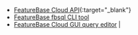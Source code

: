* [FeatureBase Cloud API](https://api-docs-featurebase-cloud.redoc.ly/latest#tag/Query){:target="_blank"}
* [FeatureBase fbsql CLI tool](/docs/tools/fbsql/fbsql-home)
* [FeatureBase Cloud GUI query editor](/docs/cloud/cloud-query/cloud-query) |
